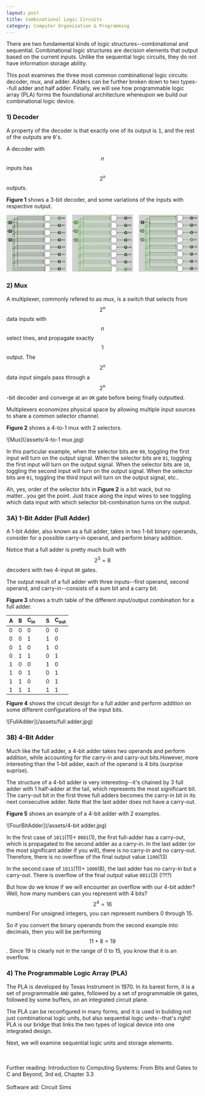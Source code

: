 ```yaml
---
layout: post
title: Combinational Logic Circuits
category: Computer Organization & Programming
---
```


There are two fundamental kinds of logic structures--combinational and sequential. Combinational logic structures are decision elements that output based on the current inputs. Unlike the sequential logic circuits, they do not have information storage ability.

This post examines the three most common combinational logic circuits: decoder, mux, and adder.
Adders can be further broken down to two types--full adder and half adder. Finally, we will
see how programmable logic array (PLA) forms the foundational architecture whereupon we build our combinational logic device.

<!--more-->

### 1) Decoder

A property of the decoder is that exactly one of its output is <tt>1</tt>, and the rest of the outputs are <tt>0</tt>'s.

A decoder with $$n$$ inputs has $$2^n$$ outputs.

<b>Figure 1</b> shows a 3-bit decoder, and some variations of the inputs with respective output.

![Decoder](/assets/decoder.jpg)

### 2) Mux

A multiplexer, commonly refered to as mux, is a switch that selects from $$2^n$$ data inputs with $$n$$ select lines, and propagate exactly $$1$$ output. The $$2^n$$ data input singals pass through a $$2^n$$-bit decoder and converge at an <code>OR</code> gate before being finally outputted.

Multiplexers economizes physical space by allowing multiple input sources to share a common selector channel.

<b>Figure 2</b> shows a 4-to-1 mux with 2 selectors.

![Mux](/assets/4-to-1 mux.jpg)

In this particular example, when the selector bits are <code>00</code>, toggling the first input will turn on the output signal. When the selector bits are <code>01</code>, toggling the first input will turn on the output signal. When the selector bits are <code>10</code>, toggling the second input will turn on the output signal. When the selector bits are <code>01</code>, toggling the third input will turn on the output signal, etc..

Ah, yes, order of the selector bits in <b>Figure 2</b> is a bit wack, but no matter...you get the point. Just trace along the input wires to see toggling which data input with which selector bit-combination turns on the output.

### 3A) 1-Bit Adder (Full Adder)

A 1-bit Adder, also known as a full adder, takes in two 1-bit binary operands, consider for a possible carry-in operand, and perform binary addition.

Notice that a full adder is pretty much built with $$2^3 = 8 $$ decoders with two 4-input <code>OR</code> gates.

The output result of a full adder with three inputs--first operand, second operand, and carry-in--consists of a sum bit and a carry bit.

<b>Figure 3</b> shows a truth table of the different input/output combination for a full adder.

<div class="truth-table-container">
<table class="truth-table">
  <thead>
    <tr>
      <th>A</th>
      <th>B</th>
      <th>C<sub>in</sub></th>
      <th></th>
      <th>S</th>
      <th>C<sub>out</sub></th>
    </tr>
  </thead>
  <tbody>
  <tr>
      <td>0</td>
      <td>0</td>
      <td>0</td>
      <td></td>
      <td>0</td>
      <td>0</td>
    </tr>
    <tr>
      <td>0</td>
      <td>0</td>
      <td>1</td>
      <td></td>
      <td>1</td>
      <td>0</td>
    </tr>
    <tr>
      <td>0</td>
      <td>1</td>
      <td>0</td>
      <td></td>
      <td>1</td>
      <td>0</td>
    </tr>
    <tr>
      <td>0</td>
      <td>1</td>
      <td>1</td>
      <td></td>
      <td>0</td>
      <td>1</td>
    </tr>
    <tr>
      <td>1</td>
      <td>0</td>
      <td>0</td>
      <td></td>
      <td>1</td>
      <td>0</td>
    </tr>
    <tr>
      <td>1</td>
      <td>0</td>
      <td>1</td>
      <td></td>
      <td>0</td>
      <td>1</td>
    </tr>
    <tr>
      <td>1</td>
      <td>1</td>
      <td>0</td>
      <td></td>
      <td>0</td>
      <td>1</td>
    </tr>
    <tr>
      <td>1</td>
      <td>1</td>
      <td>1</td>
      <td></td>
      <td>1</td>
      <td>1</td>
    </tr>
  </tbody>
</table>
</div>

<b>Figure 4</b> shows the circuit design for a full adder and perform addition on some different configurations of the input bits.

![FullAdder](/assets/full adder.jpg)

### 3B) 4-Bit Adder

Much like the full adder, a 4-bit adder takes two operands and perform addition, while accounting for the carry-in and carry-out bits.However, more interesting than the 1-bit adder, each of the operand is 4 bits (surprise suprise).

The structure of a 4-bit adder is very interesting--it's chained by 3 full adder with 1 half-adder at the tail, which represents the most significant bit. The carry-out bit in the first three full adders becomes the carry-in bit in its next consecutive adder. Note that the last adder does not have a carry-out.

<b>Figure 5</b> shows an example of a 4-bit adder with 2 examples.

![FourBitAdder](/assets/4-bit adder.jpg)

In the first case of <code>1011</code>(11)+ <code>0001</code>(1), the first full-adder has a carry-out, which is propagated to the second adder as a carry-in. In the last adder (or the most significant adder if you will), there is no carry-in and no carry-out. Therefore, there is no overflow of the final output value <code>1100</code>(13)

In the second case of <code>1011</code>(11)+ <code>1000</code>(8), the last adder has no carry-in but a carry-out. There is overflow of the final output value <code>0011</code>(3) (!?!?)

But how do we know if we will encounter an overflow with our 4-bit adder? Well, how many numbers can you represent with 4 bits? $$ 2^4 = 16$$ numbers! For unsigned integers, you can represent numbers 0 through 15.

So if you convert the binary operands from the second example into decimals, then you will be performing $$11 + 8 = 19$$. Since 19 is clearly not in the range of 0 to 15, you know that it is an overflow.

### 4) The Programmable Logic Array (PLA)

The PLA is developed by Texas Instrument in 1970.
In its barest form, it is a set of programmable <code>AND</code> gates, followed by a set of programmable <code>OR</code> gates, followed by some buffers, on an integrated circuit plane.

The PLA can be reconfigured in many forms, and it is used in building not just combinational logic units, but also sequential logic units--that's right! PLA is our bridge that links the two types of logical device into one integrated design.

Next, we will examine sequential logic units and storage elements.
<br>
<br>

<footer>
<br>
Further reading: Introduction to Computing Systems: From Bits and Gates to C and Beyond, 3rd ed, Chapter 3.3
<br><br>
Software aid: Circuit Sims
</footer>
